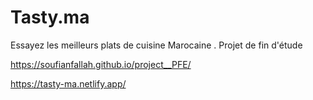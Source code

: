 # Tasty.ma
Essayez les meilleurs plats de cuisine
Marocaine .
Projet de fin d'étude

https://soufianfallah.github.io/project__PFE/

https://tasty-ma.netlify.app/
